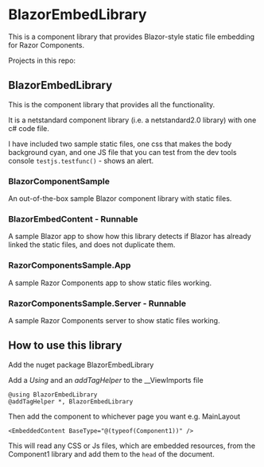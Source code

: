 
# BlazorEmbedLibrary

This is a component library that provides Blazor-style static file embedding for Razor Components.

Projects in this repo:

## BlazorEmbedLibrary

This is the component library that provides all the functionality.

It is a netstandard component library (i.e. a netstandard2.0 library) with one c# code file.

I have included two sample static files, one css that makes the body background cyan, and one JS file that you can test from the dev tools console `testjs.testfunc()` - shows an alert.

### BlazorComponentSample

An out-of-the-box sample Blazor component library with static files.

### BlazorEmbedContent - Runnable

A sample Blazor app to show how this library detects if Blazor has already linked the static files, and does not duplicate them.

### RazorComponentsSample.App

A sample Razor Components app to show static files working.

### RazorComponentsSample.Server - Runnable

A sample Razor Components server to show static files working.

## How to use this library

Add the nuget package BlazorEmbedLibrary

Add a *Using* and an *addTagHelper* to the __ViewImports file

```
@using BlazorEmbedLibrary
@addTagHelper *, BlazorEmbedLibrary
```

Then add the component to whichever page you want e.g. MainLayout

```
<EmbeddedContent BaseType="@(typeof(Component1))" />
```

This will read any CSS or Js files, which are embedded resources, from the Component1 library and add them to the `head` of the document.
